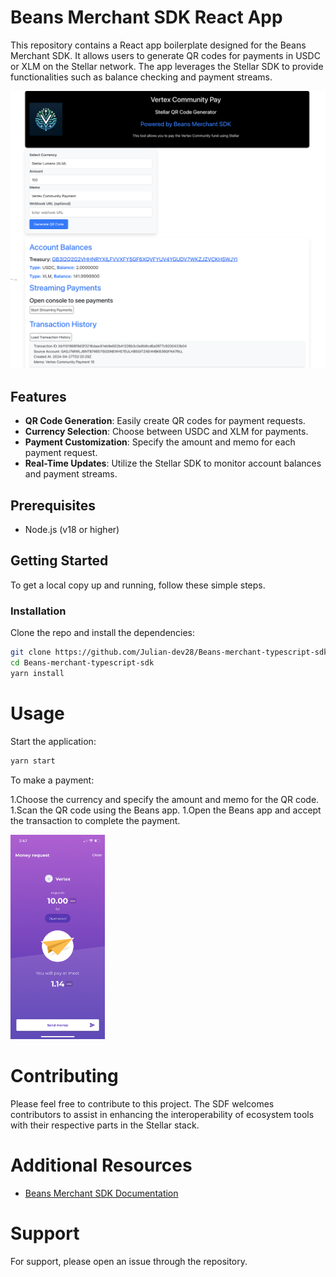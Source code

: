 # Beans Merchant SDK React App

This repository contains a React app boilerplate designed for the Beans Merchant SDK. It allows users to generate QR codes for payments in USDC or XLM on the Stellar network. The app leverages the Stellar SDK to provide functionalities such as balance checking and payment streams.

![App Screenshot](./shot.png)

## Features

- **QR Code Generation**: Easily create QR codes for payment requests.
- **Currency Selection**: Choose between USDC and XLM for payments.
- **Payment Customization**: Specify the amount and memo for each payment request.
- **Real-Time Updates**: Utilize the Stellar SDK to monitor account balances and payment streams.

## Prerequisites

- Node.js (v18 or higher)

## Getting Started

To get a local copy up and running, follow these simple steps.

### Installation

Clone the repo and install the dependencies:

```bash
git clone https://github.com/Julian-dev28/Beans-merchant-typescript-sdk
cd Beans-merchant-typescript-sdk
yarn install
```

# Usage

Start the application:

```bash
yarn start
```

To make a payment:

1.Choose the currency and specify the amount and memo for the QR code.
1.Scan the QR code using the Beans app.
1.Open the Beans app and accept the transaction to complete the payment.

<img src="./bean.png" alt="image" width="30%" height="30%">

# Contributing

Please feel free to contribute to this project. The SDF welcomes contributors to assist in enhancing the interoperability of ecosystem tools with their respective parts in the Stellar stack.

# Additional Resources

- [Beans Merchant SDK Documentation](https://github.com/Beans-BV/merchant_sdk_javascript)

# Support

For support, please open an issue through the repository.
